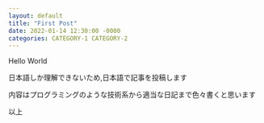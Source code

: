 ```yaml
---
layout: default
title: "First Post"
date: 2022-01-14 12:30:00 -0000
categories: CATEGORY-1 CATEGORY-2
---
```


Hello World

<!--more-->

日本語しか理解できないため,日本語で記事を投稿します

内容はプログラミングのような技術系から適当な日記まで色々書くと思います

以上
